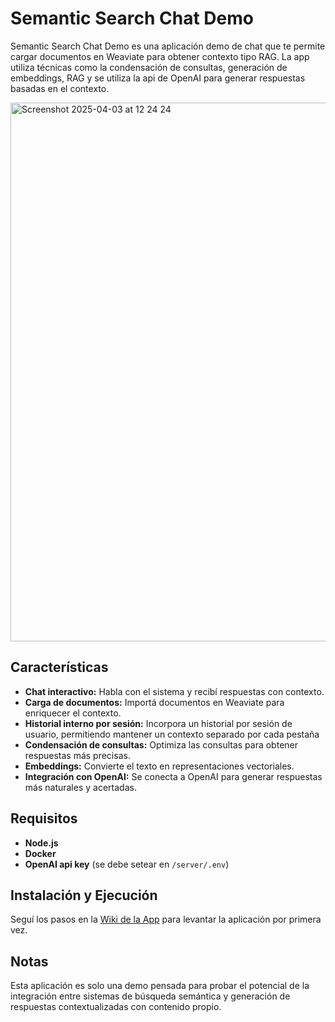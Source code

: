 # Semantic Search Chat Demo

Semantic Search Chat Demo es una aplicación demo de chat que te permite cargar documentos en Weaviate para obtener contexto tipo RAG. La app utiliza técnicas como la condensación de consultas, generación de embeddings, RAG y se utiliza la api de OpenAI para generar respuestas basadas en el contexto.

<img width="862" alt="Screenshot 2025-04-03 at 12 24 24" src="https://github.com/user-attachments/assets/a5920da5-f479-4a93-9cc5-6ee2491c9650" />


## Características

- **Chat interactivo:** Habla con el sistema y recibí respuestas con contexto.
- **Carga de documentos:** Importá documentos en Weaviate para enriquecer el contexto.
- **Historial interno por sesión:** Incorpora un historial por sesión de usuario, permitiendo mantener un contexto separado por cada pestaña
- **Condensación de consultas:** Optimiza las consultas para obtener respuestas más precisas.
- **Embeddings:** Convierte el texto en representaciones vectoriales.
- **Integración con OpenAI:** Se conecta a OpenAI para generar respuestas más naturales y acertadas.

## Requisitos

- **Node.js**
- **Docker**
- **OpenAI api key** (se debe setear en `/server/.env`)

## Instalación y Ejecución

Seguí los pasos en la [Wiki de la App](https://github.com/pekerleke/semantic-search-chat-demo/wiki) para levantar la aplicación por primera vez.

## Notas

Esta aplicación es solo una demo pensada para probar el potencial de la integración entre sistemas de búsqueda semántica y generación de respuestas contextualizadas con contenido propio.
